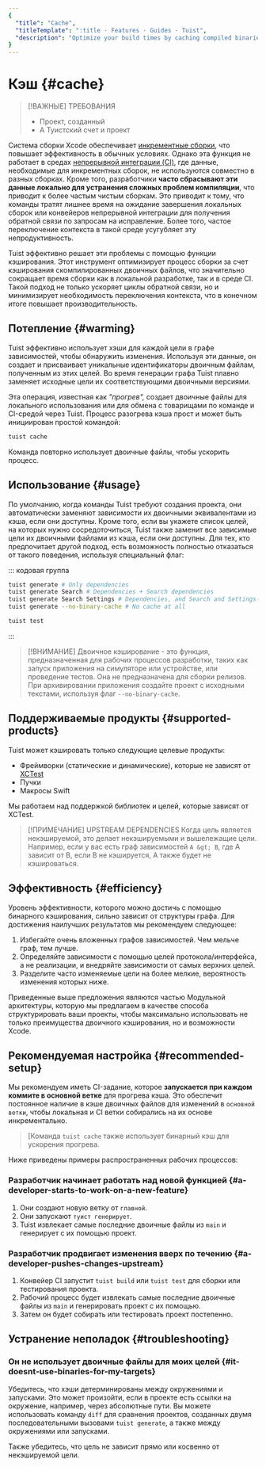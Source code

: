 ```yaml
---
{
  "title": "Cache",
  "titleTemplate": ":title · Features · Guides · Tuist",
  "description": "Optimize your build times by caching compiled binaries and sharing them across different environments."
}
---
```

# Кэш {#cache}

> [!ВАЖНЫЕ] ТРЕБОВАНИЯ
> - Проект, созданный
>   <LocalizedLink href="/guides/features/projects"></LocalizedLink>
> - A <LocalizedLink href="/guides/server/accounts-and-projects">Туистский счет
>   и проект</LocalizedLink>

Система сборки Xcode обеспечивает [инкрементные
сборки](https://en.wikipedia.org/wiki/Incremental_build_model), что повышает
эффективность в обычных условиях. Однако эта функция не работает в средах
[непрерывной интеграции
(CI)](https://en.wikipedia.org/wiki/Continuous_integration), где данные,
необходимые для инкрементных сборок, не используются совместно в разных сборках.
Кроме того, разработчики **часто сбрасывают эти данные локально для устранения
сложных проблем компиляции**, что приводит к более частым чистым сборкам. Это
приводит к тому, что команды тратят лишнее время на ожидание завершения
локальных сборок или конвейеров непрерывной интеграции для получения обратной
связи по запросам на исправление. Более того, частое переключение контекста в
такой среде усугубляет эту непродуктивность.

Tuist эффективно решает эти проблемы с помощью функции кэширования. Этот
инструмент оптимизирует процесс сборки за счет кэширования скомпилированных
двоичных файлов, что значительно сокращает время сборки как в локальной
разработке, так и в среде CI. Такой подход не только ускоряет циклы обратной
связи, но и минимизирует необходимость переключения контекста, что в конечном
итоге повышает производительность.

## Потепление {#warming}

Tuist эффективно
<LocalizedLink href="/guides/features/projects/hashing">использует
хэши</LocalizedLink> для каждой цели в графе зависимостей, чтобы обнаружить
изменения. Используя эти данные, он создает и присваивает уникальные
идентификаторы двоичным файлам, полученным из этих целей. Во время генерации
графа Tuist плавно заменяет исходные цели их соответствующими двоичными
версиями.

Эта операция, известная как *"прогрев",* создает двоичные файлы для локального
использования или для обмена с товарищами по команде и CI-средой через Tuist.
Процесс разогрева кэша прост и может быть инициирован простой командой:


```bash
tuist cache
```

Команда повторно использует двоичные файлы, чтобы ускорить процесс.

## Использование {#usage}

По умолчанию, когда команды Tuist требуют создания проекта, они автоматически
заменяют зависимости их двоичными эквивалентами из кэша, если они доступны.
Кроме того, если вы укажете список целей, на которых нужно сосредоточиться,
Tuist также заменит все зависимые цели их двоичными файлами из кэша, если они
доступны. Для тех, кто предпочитает другой подход, есть возможность полностью
отказаться от такого поведения, используя специальный флаг:

::: кодовая группа
```bash [Project generation]
tuist generate # Only dependencies
tuist generate Search # Dependencies + Search dependencies
tuist generate Search Settings # Dependencies, and Search and Settings dependencies
tuist generate --no-binary-cache # No cache at all
```

```bash [Testing]
tuist test
```
:::

> [!ВНИМАНИЕ] Двоичное кэширование - это функция, предназначенная для рабочих
> процессов разработки, таких как запуск приложения на симуляторе или
> устройстве, или проведение тестов. Она не предназначена для сборки релизов.
> При архивировании приложения создайте проект с исходными текстами, используя
> флаг `--no-binary-cache`.

## Поддерживаемые продукты {#supported-products}

Tuist может кэшировать только следующие целевые продукты:

- Фреймворки (статические и динамические), которые не зависят от
  [XCTest](https://developer.apple.com/documentation/xctest)
- Пучки
- Макросы Swift

Мы работаем над поддержкой библиотек и целей, которые зависят от XCTest.

> [!ПРИМЕЧАНИЕ] UPSTREAM DEPENDENCIES Когда цель является некэшируемой, это
> делает некэшируемыми и вышележащие цели. Например, если у вас есть граф
> зависимостей `A &gt; B`, где A зависит от B, если B не кэшируется, A также
> будет не кэшироваться.

## Эффективность {#efficiency}

Уровень эффективности, которого можно достичь с помощью бинарного кэширования,
сильно зависит от структуры графа. Для достижения наилучших результатов мы
рекомендуем следующее:

1. Избегайте очень вложенных графов зависимостей. Чем мельче граф, тем лучше.
2. Определяйте зависимости с помощью целей протокола/интерфейса, а не
   реализации, и внедряйте зависимости от самых верхних целей.
3. Разделите часто изменяемые цели на более мелкие, вероятность изменения
   которых ниже.

Приведенные выше предложения являются частью
<LocalizedLink href="/guides/features/projects/tma-architecture">Модульной
архитектуры</LocalizedLink>, которую мы предлагаем в качестве способа
структурировать ваши проекты, чтобы максимально использовать не только
преимущества двоичного кэширования, но и возможности Xcode.

## Рекомендуемая настройка {#recommended-setup}

Мы рекомендуем иметь CI-задание, которое **запускается при каждом коммите в
основной ветке** для прогрева кэша. Это обеспечит постоянное наличие в кэше
двоичных файлов для изменений в `основной ветки`, чтобы локальная и CI ветки
собирались на их основе инкрементально.

> [Команда `tuist cache` также использует бинарный кэш для ускорения прогрева.

Ниже приведены примеры распространенных рабочих процессов:

### Разработчик начинает работать над новой функцией {#a-developer-starts-to-work-on-a-new-feature}

1. Они создают новую ветку от `главной`.
2. Они запускают `туист генерирует`.
3. Tuist извлекает самые последние двоичные файлы из `main` и генерирует с их
   помощью проект.

### Разработчик продвигает изменения вверх по течению {#a-developer-pushes-changes-upstream}

1. Конвейер CI запустит `tuist build` или `tuist test` для сборки или
   тестирования проекта.
2. Рабочий процесс будет извлекать самые последние двоичные файлы из `main` и
   генерировать проект с их помощью.
3. Затем он будет собирать или тестировать проект постепенно.

## Устранение неполадок {#troubleshooting}

### Он не использует двоичные файлы для моих целей {#it-doesnt-use-binaries-for-my-targets}

Убедитесь, что
<LocalizedLink href="/guides/features/projects/hashing#debugging">хэши
детерминированы</LocalizedLink> между окружениями и запусками. Это может
произойти, если в проекте есть ссылки на окружение, например, через абсолютные
пути. Вы можете использовать команду `diff` для сравнения проектов, созданных
двумя последовательными вызовами `tuist generate`, а также между окружениями или
запусками.

Также убедитесь, что цель не зависит прямо или косвенно от
<LocalizedLink href="/guides/features/cache#supported-products">некэшируемой
цели</LocalizedLink>.
